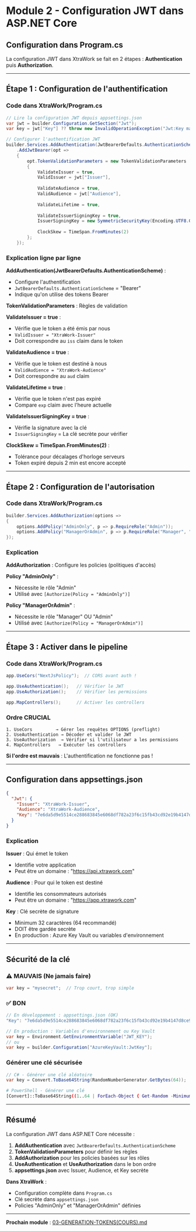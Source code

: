 # Module 2 - Configuration JWT dans ASP.NET Core

## Configuration dans Program.cs

La configuration JWT dans XtraWork se fait en 2 étapes : **Authentication** puis **Authorization**.

---

## Étape 1 : Configuration de l'authentification

### Code dans XtraWork/Program.cs

```csharp
// Lire la configuration JWT depuis appsettings.json
var jwt = builder.Configuration.GetSection("Jwt");
var key = jwt["Key"] ?? throw new InvalidOperationException("Jwt:Key manquant");

// Configurer l'authentification JWT
builder.Services.AddAuthentication(JwtBearerDefaults.AuthenticationScheme)
    .AddJwtBearer(opt =>
    {
        opt.TokenValidationParameters = new TokenValidationParameters
        {
            ValidateIssuer = true,
            ValidIssuer = jwt["Issuer"],
            
            ValidateAudience = true,
            ValidAudience = jwt["Audience"],
            
            ValidateLifetime = true,
            
            ValidateIssuerSigningKey = true,
            IssuerSigningKey = new SymmetricSecurityKey(Encoding.UTF8.GetBytes(key)),
            
            ClockSkew = TimeSpan.FromMinutes(2)
        };
    });
```

### Explication ligne par ligne

**AddAuthentication(JwtBearerDefaults.AuthenticationScheme)** :
- Configure l'authentification
- `JwtBearerDefaults.AuthenticationScheme` = "Bearer"
- Indique qu'on utilise des tokens Bearer

**TokenValidationParameters** : Règles de validation

**ValidateIssuer = true** :
- Vérifie que le token a été émis par nous
- `ValidIssuer = "XtraWork-Issuer"` 
- Doit correspondre au `iss` claim dans le token

**ValidateAudience = true** :
- Vérifie que le token est destiné à nous
- `ValidAudience = "XtraWork-Audience"`
- Doit correspondre au `aud` claim

**ValidateLifetime = true** :
- Vérifie que le token n'est pas expiré
- Compare `exp` claim avec l'heure actuelle

**ValidateIssuerSigningKey = true** :
- Vérifie la signature avec la clé
- `IssuerSigningKey` = La clé secrète pour vérifier

**ClockSkew = TimeSpan.FromMinutes(2)** :
- Tolérance pour décalages d'horloge serveurs
- Token expiré depuis 2 min est encore accepté

---

## Étape 2 : Configuration de l'autorisation

### Code dans XtraWork/Program.cs

```csharp
builder.Services.AddAuthorization(options =>
{
    options.AddPolicy("AdminOnly", p => p.RequireRole("Admin"));
    options.AddPolicy("ManagerOrAdmin", p => p.RequireRole("Manager", "Admin"));
});
```

### Explication

**AddAuthorization** : Configure les policies (politiques d'accès)

**Policy "AdminOnly"** :
- Nécessite le rôle "Admin"
- Utilisé avec `[Authorize(Policy = "AdminOnly")]`

**Policy "ManagerOrAdmin"** :
- Nécessite le rôle "Manager" OU "Admin"
- Utilisé avec `[Authorize(Policy = "ManagerOrAdmin")]`

---

## Étape 3 : Activer dans le pipeline

### Code dans XtraWork/Program.cs

```csharp
app.UseCors("NextJsPolicy");  // CORS avant auth !

app.UseAuthentication();   // Vérifier le JWT
app.UseAuthorization();    // Vérifier les permissions

app.MapControllers();      // Activer les controllers
```

### Ordre CRUCIAL

```
1. UseCors         → Gérer les requêtes OPTIONS (preflight)
2. UseAuthentication → Décoder et valider le JWT
3. UseAuthorization  → Vérifier si l'utilisateur a les permissions
4. MapControllers   → Exécuter les controllers
```

**Si l'ordre est mauvais** : L'authentification ne fonctionne pas !

---

## Configuration dans appsettings.json

```json
{
  "Jwt": {
    "Issuer": "XtraWork-Issuer",
    "Audience": "XtraWork-Audience",
    "Key": "7e6da5d9e5514ce288683845e6068df782a23f6c15fb43cd92e19b4147d8ce95"
  }
}
```

### Explication

**Issuer** : Qui émet le token
- Identifie votre application
- Peut être un domaine : "https://api.xtrawork.com"

**Audience** : Pour qui le token est destiné
- Identifie les consommateurs autorisés
- Peut être un domaine : "https://app.xtrawork.com"

**Key** : Clé secrète de signature
- Minimum 32 caractères (64 recommandé)
- DOIT être gardée secrète
- En production : Azure Key Vault ou variables d'environnement

---

## Sécurité de la clé

### ⚠️ MAUVAIS (Ne jamais faire)

```csharp
var key = "mysecret";  // Trop court, trop simple
```

### ✅ BON

```csharp
// En développement : appsettings.json (OK)
"Key": "7e6da5d9e5514ce288683845e6068df782a23f6c15fb43cd92e19b4147d8ce95"

// En production : Variables d'environnement ou Key Vault
var key = Environment.GetEnvironmentVariable("JWT_KEY");
// ou
var key = builder.Configuration["AzureKeyVault:JwtKey"];
```

### Générer une clé sécurisée

```csharp
// C# - Générer une clé aléatoire
var key = Convert.ToBase64String(RandomNumberGenerator.GetBytes(64));
```

```bash
# PowerShell - Générer une clé
[Convert]::ToBase64String((1..64 | ForEach-Object { Get-Random -Minimum 0 -Maximum 256 }))
```

---

## Résumé

La configuration JWT dans ASP.NET Core nécessite :

1. **AddAuthentication** avec `JwtBearerDefaults.AuthenticationScheme`
2. **TokenValidationParameters** pour définir les règles
3. **AddAuthorization** pour les policies basées sur les rôles
4. **UseAuthentication** et **UseAuthorization** dans le bon ordre
5. **appsettings.json** avec Issuer, Audience, et Key secrète

**Dans XtraWork** :
- Configuration complète dans `Program.cs`
- Clé secrète dans `appsettings.json`
- Policies "AdminOnly" et "ManagerOrAdmin" définies

---

**Prochain module** : [03-GENERATION-TOKENS(COURS).md](./03-GENERATION-TOKENS(COURS).md)

